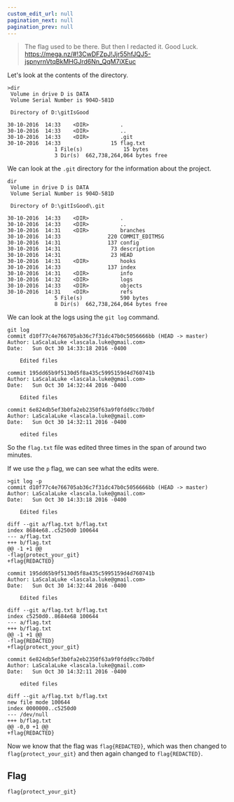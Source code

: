 ```yaml
---
custom_edit_url: null
pagination_next: null
pagination_prev: null
---
```


> The flag used to be there. But then I redacted it. Good Luck. https://mega.nz/#!3CwDFZpJ!Jjr55hfJQJ5-jspnyrnVtqBkMHGJrd6Nn_QqM7iXEuc

Let's look at the contents of the directory.
```
>dir
 Volume in drive D is DATA
 Volume Serial Number is 904D-581D

 Directory of D:\gitIsGood

30-10-2016  14:33    <DIR>          .
30-10-2016  14:33    <DIR>          ..
30-10-2016  14:33    <DIR>          .git
30-10-2016  14:33                15 flag.txt
               1 File(s)             15 bytes
               3 Dir(s)  662,738,264,064 bytes free
```
We can look at the `.git` directory for the information about the project.
```
dir
 Volume in drive D is DATA
 Volume Serial Number is 904D-581D

 Directory of D:\gitIsGood\.git

30-10-2016  14:33    <DIR>          .
30-10-2016  14:33    <DIR>          ..
30-10-2016  14:31    <DIR>          branches
30-10-2016  14:33               220 COMMIT_EDITMSG
30-10-2016  14:31               137 config
30-10-2016  14:31                73 description
30-10-2016  14:31                23 HEAD
30-10-2016  14:31    <DIR>          hooks
30-10-2016  14:33               137 index
30-10-2016  14:31    <DIR>          info
30-10-2016  14:32    <DIR>          logs
30-10-2016  14:33    <DIR>          objects
30-10-2016  14:31    <DIR>          refs
               5 File(s)            590 bytes
               8 Dir(s)  662,738,264,064 bytes free
```
We can look at the logs using the `git log` command.
```
git log
commit d10f77c4e766705ab36c7f31dc47b0c5056666bb (HEAD -> master)
Author: LaScalaLuke <lascala.luke@gmail.com>
Date:   Sun Oct 30 14:33:18 2016 -0400

    Edited files

commit 195dd65b9f5130d5f8a435c5995159d4d760741b
Author: LaScalaLuke <lascala.luke@gmail.com>
Date:   Sun Oct 30 14:32:44 2016 -0400

    Edited files

commit 6e824db5ef3b0fa2eb2350f63a9f0fdd9cc7b0bf
Author: LaScalaLuke <lascala.luke@gmail.com>
Date:   Sun Oct 30 14:32:11 2016 -0400

    edited files
```
So the `flag.txt` file was edited three times in the span of around two minutes.

If we use the `p` flag, we can see what the edits were.
```
>git log -p
commit d10f77c4e766705ab36c7f31dc47b0c5056666bb (HEAD -> master)
Author: LaScalaLuke <lascala.luke@gmail.com>
Date:   Sun Oct 30 14:33:18 2016 -0400

    Edited files

diff --git a/flag.txt b/flag.txt
index 8684e68..c5250d0 100644
--- a/flag.txt
+++ b/flag.txt
@@ -1 +1 @@
-flag{protect_your_git}
+flag{REDACTED}

commit 195dd65b9f5130d5f8a435c5995159d4d760741b
Author: LaScalaLuke <lascala.luke@gmail.com>
Date:   Sun Oct 30 14:32:44 2016 -0400

    Edited files

diff --git a/flag.txt b/flag.txt
index c5250d0..8684e68 100644
--- a/flag.txt
+++ b/flag.txt
@@ -1 +1 @@
-flag{REDACTED}
+flag{protect_your_git}

commit 6e824db5ef3b0fa2eb2350f63a9f0fdd9cc7b0bf
Author: LaScalaLuke <lascala.luke@gmail.com>
Date:   Sun Oct 30 14:32:11 2016 -0400

    edited files

diff --git a/flag.txt b/flag.txt
new file mode 100644
index 0000000..c5250d0
--- /dev/null
+++ b/flag.txt
@@ -0,0 +1 @@
+flag{REDACTED}
```
Now we know that the flag was `flag{REDACTED}`, which was then changed to `flag{protect_your_git}` and then again changed to `flag{REDACTED}`.
## Flag
```
flag{protect_your_git}
```
